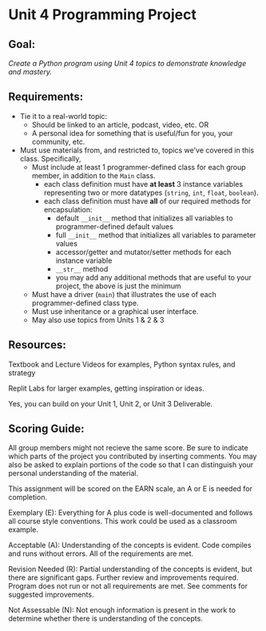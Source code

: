 # Unit 4 Programming Project #
## Goal: ##
_Create a Python program using Unit 4 topics to demonstrate knowledge and mastery._
## Requirements: ##
- Tie it to a real-world topic:
  - Should be linked to an article, podcast, video, etc.
OR 
  - A personal idea for something that is useful/fun for you, your community, etc.
- Must use materials from, and restricted to, topics we've covered in this class. Specifically, 
  - Must include at least 1 programmer-defined class for each group member, in addition to the `Main` class.
    - each class definition must have **at least** 3 instance variables representing two or more datatypes (`string`, `int`, `float`, `boolean`).
    - each class definition must have **all** of our required methods for encapsulation:
      - default `__init__` method that initializes all variables to programmer-defined default values
      - full `__init__` method that initializes all variables to parameter values
      - accessor/getter and mutator/setter methods for each instance variable
      - `__str__` method
      - you may add any additional methods that are useful to your project, the above is just the minimum
  - Must have a driver (`main`) that illustrates the use of each programmer-defined class type.
  - Must use inheritance or a graphical user interface.
  - May also use topics from Units 1 & 2 & 3

## Resources: ##
Textbook and Lecture Videos for examples, Python syntax rules, and strategy

Replit Labs for larger examples, getting inspiration or ideas.

Yes, you can build on your Unit 1, Unit 2, or Unit 3 Deliverable.

## Scoring Guide: ##
All group members might not recieve the same score. Be sure to indicate which parts of the project you contributed by inserting comments. You may also be asked to explain portions of the code so that I can distinguish your personal understanding of the material.

This assignment will be scored on the EARN scale, an A or E is needed for completion.

Exemplary (E): Everything for A plus code is well-documented and follows all course style conventions. This work could be used as a classroom example.

Acceptable (A): Understanding of the concepts is evident. Code compiles and runs without errors. All of the requirements are met.

Revision Needed (R): Partial understanding of the concepts is evident, but there are significant gaps. Further review and improvements required. Program does not run or not all requirements are met. See comments for suggested improvements.

Not Assessable (N): Not enough information is present in the work to determine whether there is understanding of the concepts.